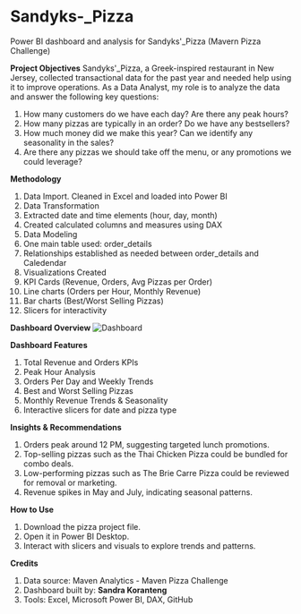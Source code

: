 # Sandyks-_Pizza
Power BI dashboard and analysis for Sandyks'_Pizza (Mavern Pizza Challenge)

**Project Objectives**
Sandyks'_Pizza, a Greek-inspired restaurant in New Jersey, collected transactional data for the past year and needed help using it to improve operations. As a Data Analyst, my role is to analyze the data and answer the following key questions:
1. How many customers do we have each day? Are there any peak hours?
2. How many pizzas are typically in an order? Do we have any bestsellers?
3. How much money did we make this year? Can we identify any seasonality in the sales?
4. Are there any pizzas we should take off the menu, or any promotions we could leverage?

**Methodology**
1. Data Import. Cleaned in Excel and loaded into Power BI
2. Data Transformation
1. Extracted date and time elements (hour, day, month)
2. Created calculated columns and measures using DAX
3. Data Modeling
1. One main table used: order_details
2. Relationships established as needed between order_details and Caledendar
4. Visualizations Created
1. KPI Cards (Revenue, Orders, Avg Pizzas per Order)
2. Line charts (Orders per Hour, Monthly Revenue)
3. Bar charts (Best/Worst Selling Pizzas)
4. Slicers for interactivity

**Dashboard Overview**
![Dashboard](Dashboard.png)

**Dashboard Features**
1. Total Revenue and Orders KPIs
2. Peak Hour Analysis
3. Orders Per Day and Weekly Trends
4. Best and Worst Selling Pizzas
5. Monthly Revenue Trends & Seasonality
6. Interactive slicers for date and pizza type

**Insights & Recommendations**
1. Orders peak around 12 PM, suggesting targeted lunch promotions.
2. Top-selling pizzas such as the Thai Chicken Pizza could be bundled for combo deals.
3. Low-performing pizzas such as The Brie Carre Pizza could be reviewed for removal or marketing.
4. Revenue spikes in May and July, indicating seasonal patterns.

**How to Use**
1. Download the pizza project file.
2. Open it in Power BI Desktop.
3. Interact with slicers and visuals to explore trends and patterns.

**Credits**
1. Data source: Maven Analytics - Maven Pizza Challenge
2. Dashboard built by: **Sandra Koranteng**
3. Tools: Excel, Microsoft Power BI, DAX, GitHub

